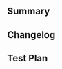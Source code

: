 <!-- Thanks for submitting a pull request! We appreciate you spending the time to work on these changes. Please provide enough information so that others can review your pull request. The three fields below are mandatory. -->

## Summary

<!-- Explain the **motivation** for making this change. What existing problem does the pull request solve? -->

## Changelog

<!-- Help reviewers and the release process by writing your own changelog entry. This should just be a brief oneline we can mention in our release notes: https://github.com/facebook/flipper/releases -->

## Test Plan

<!-- Demonstrate the code is solid. Example: The exact commands you ran and their output, screenshots / videos if the pull request changes UI / output of the test runner and how you invoked it. -->

